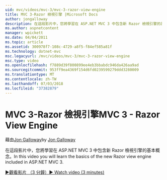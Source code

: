 ```yaml
---
uid: mvc/videos/mvc-3/mvc-3-razor-view-engine
title: MVC 3-Razor 檢視引擎 |Microsoft Docs
author: jongalloway
description: 在這段影片中，您將學習在 ASP.NET MVC 3 中包含新 Razor 檢視引擎的基本概念。
ms.author: aspnetcontent
manager: wpickett
ms.date: 04/04/2011
ms.topic: article
ms.assetid: 300978f7-108c-4729-a8f5-f84ef585a81f
ms.technology: dotnet-mvc
msc.legacyurl: /mvc/videos/mvc-3/mvc-3-razor-view-engine
msc.type: video
ms.openlocfilehash: f7889d39f800899ee4eb3bbabdc946da426aa9ad
ms.sourcegitcommit: 953ff9ea4369f154d6fd0239599279ddd3280009
ms.translationtype: MT
ms.contentlocale: zh-TW
ms.lasthandoff: 07/03/2018
ms.locfileid: "37382879"
---
```

<a name="mvc-3---razor-view-engine"></a><span data-ttu-id="91aa1-103">MVC 3-Razor 檢視引擎</span><span class="sxs-lookup"><span data-stu-id="91aa1-103">MVC 3 - Razor View Engine</span></span>
====================
<span data-ttu-id="91aa1-104">藉由[Jon Galloway](https://github.com/jongalloway)</span><span class="sxs-lookup"><span data-stu-id="91aa1-104">by [Jon Galloway](https://github.com/jongalloway)</span></span>

<span data-ttu-id="91aa1-105">在這段影片中，您將學習在 ASP.NET MVC 3 中包含新 Razor 檢視引擎的基本概念。</span><span class="sxs-lookup"><span data-stu-id="91aa1-105">In this video you will learn the basics of the new Razor view engine included in ASP.NET MVC 3.</span></span>

[<span data-ttu-id="91aa1-106">&#9654;觀看影片 （3 分鐘）</span><span class="sxs-lookup"><span data-stu-id="91aa1-106">&#9654; Watch video (3 minutes)</span></span>](https://channel9.msdn.com/Blogs/ASP-NET-Site-Videos/mvc-3-razor-view-engine)
